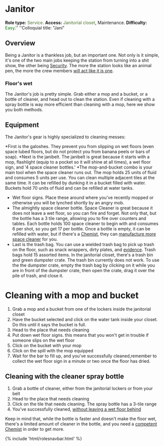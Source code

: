 # Janitor
**Role type:** <font color= "#4e7331">Service</font>. **Access:** <font color="#4e7331">Janitorial closet</font>, Maintenance. **Difficulty:** <font color="Green">Easy</font>.'' ''Colloquial title: "Jani"


## Overview


Being a Janitor is a thankless job, but an important one. Not only is it simple, it's one of the two main jobs keeping the station from turning into a shit show, the other being [Security](Security.md). The more the station looks like an animal pen, the more the crew members [will act like it is one](Battle-royale.md).




### Floor's wet


The Janitor's job is pretty simple. Grab either a mop and a bucket, or a bottle of cleaner, and head out to clean the station. Even if cleaning with a spray bottle is way more efficient than cleaning with a mop, here we show you both methods.



## Equipment

The Janitor's gear is highly specialized to cleaning messes:

*First is the galoshes. They prevent you from slipping on wet floors (even space lubed floors, but do not protect you from banana peels or bars of soap).
*Next is the janibelt. The janibelt is great because it starts with a mop, flashlight (equip to a pocket so it will shine at all times), a wet floor sign, and '4 space cleaner bottles.'
*The mop-and-bucket combo is your main tool when the space cleaner runs out. The mop holds 25 units of fluid and consumes 5 units per use. You can clean multiple adjacent tiles at the same time. It can be refilled by dunking it in a bucket filled with water. Buckets hold 70 units of fluid and can be refilled at water tanks.

* Wet floor signs. Place these around where you've recently mopped or otherwise you will be lynched shortly by an angry mob.
* The almightly space cleaner bottle. Space Cleaner is great because it does not leave a wet floor, so you can fire and forget. Not only that, but the bottle has a 3 tile range, allowing you to fire over counters and tables. Each bottle holds 100 space cleaner to begin with and consumes 6 per shot, so you get 17 per bottle. Once a bottle is empty, it can be refilled with water, but if there's a [Chemist](Chemist.md), they can [manufacture more space cleaner](Chemistry.md) for you.
* Last is the trash bag. You can use a wielded trash bag to pick up trash on the floor, such as snack wrappers, dirty plates, and [evidence](Traitor.md). Trash bags hold 15 assorted items. In the janitorial closet, there's a trash bin and green dumpster crate. The trash bin currently does not work. To use the the dumpster crate, empty the trash bag by clicking on it while you are in front of the dumpster crate, then open the crate, drag it over the pile of trash, and close it.



# Cleaning with a mop and bucket

1. Grab a mop and a bucket from one of the lockers inside the janitorial closet
2. Have the bucket selected and click on the water tank inside your closet. Do this until it says the bucket is full.
3. Head to the place that needs cleaning
4. Put down wet floor signs. this means that you won't get in trouble if someone slips on the wet floor
5. Click on the bucket with your mop
6. Click on the spill with the mop equipped
7. Wait for the bar to fill up, and you've successfully cleaned,remember to collect the wet floor sign in a minute or two once the floor has dried.



## Cleaning with the cleaner spray bottle

1. Grab a bottle of cleaner, either from the janitorial lockers or from your belt
2. Head to the place that needs cleaning
3. Click on the tile that needs cleaning. The spray bottle has a 3-tile range
4. You've successfully cleaned, <u>without leaving a wet floor behind</u>

Keep in mind that, while the bottle is faster and doesn't make the floor wet, there's a limited amount of cleaner in the bottle, and you need a [competent](So-close-to-impossible-that-it-might-as-well-not-even-exist.md) [Chemist](Chemist.md) in order to get more.

{% include 'html/rolesnavbar.html' %}